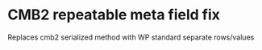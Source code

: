 # CMB2 repeatable meta field fix
Replaces cmb2 serialized method with WP standard separate rows/values
